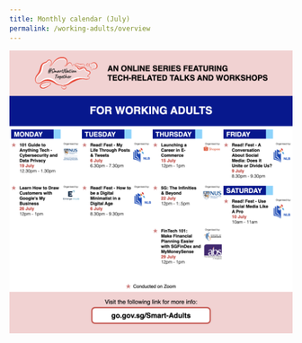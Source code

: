 ```yaml
---
title: Monthly calendar (July)
permalink: /working-adults/overview
---
```

![Alt text for image on Isomer site](/images/WA%20-%20Jul.png)
